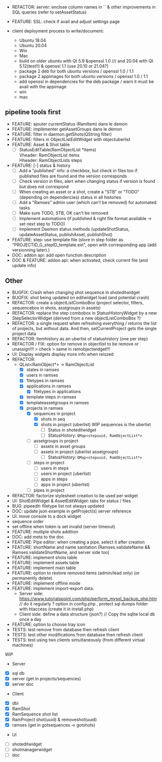 - REFACTOR: server: enclose column names in `` & other improvements in SQL queries (refer to setAssetStatus)
- FEATURE: SSL: check if avail and adjust settings page

- client deployment process to write/document:
    - Ubuntu 18.04
    - Ubuntu 20.04
    - Win
    - Mac
    - build on older ubuntu with Qt 5.9 &openssl 1.0 /// and 20.04 with Qt 5.12(test!!) & openssl 1.1 (use 20.10 or 21.04?)
    - package 2 deb for both ubuntu versions / openssl 1.0 / 1.1
    - package 2 appimages for both ubuntu versions / openssl 1.0 / 1.1
    - add openssl in dependencies for the deb package / warn it must be avail with the appimage
    - win
    - mac

## pipeline tools first

- FEATURE: ajouter currentStatus (RamItem) dans le demon
- FEATURE: implémenter getAssetGroups dans le démon
- FEATURE: filter in daemon.getShots(QString filter)
- FEATURE: filters in ObjectListEditWidget with objectuberlist
- FEATURE: Asset & Shot table
    - [ ] StatusEditTable(RamObjectList *items)  
    Vheader: RamObjectList items  
    Hheader: RamObjectLists steps
- FEATURE: [-] status & history
    - [ ] Add a "published" info: a checkbox, but check in files too if published files are found and the version corresponds
    - [ ] Check version in files, alert when changing status if version is found but does not correspond
    - [ ] When creating an asset or a shot, create a "STB" or "TODO" (depending on dependencies) status in all histories
    - [ ] Add a "Ramses" admin user (which can't be removed) for automated tasks
    - [ ] Make sure TODO, STB, OK can't be removed
    - [ ] Implement automations (if published & right file format available -> set next step to TODO)
    - [ ] Implement Daemon status methods (updateShotStatus, updateAssetStatus, publishAsset, publishShot)
- FEATURE: step: use template file (store in step folder as "PROJECTID_G_stepID_template.ext", open with corresponding app (add versionning later).)
- DOC: addon api: add open function description
- DOC & FEATURE: addon api: when activated, check current file (and update info)

## Other

- BUGFIX: Crash when changing shot sequence in shoteditwidget
- BUGFIX: shot being updated on editwidget load (and potential crash)
- REFACTOR: create a objectListComboBox (project selector, filters, sequencebox in shots, asstgroups in assets)
- REFACTOR: replace the step combobox in StatusHistoryWidget by a new StepSelectorWidget (derived from a new objectListComboBox ?)
- REFACTOR: a single request when refreshing everything / returns the list of projects, but without data. And then, setCurrentProject gets the single project data
- REFACTOR: itemhistory as an uberlist of statushistory (one per step)
- REFACTOR / FIX: option for remove in objectlist to be remove or unassign!!! > check > same in ramobjectwidget!!!
- UI: Display widgets display more info when reiszed
- REFACTOR:
    - QList<RamObject*> -> RamObjectList
        - [x] states in ramses
        - [x] users in ramses
        - [x] filetypes in ramses
        - [x] applications in ramses 
            - [x] filetypes in applications
        - [x] template steps in ramses
        - [x] templateassetgroups in ramses
        - [x] projects in ramses
            - [x] sequences in project
                - [x] shots in seq
                - [x] shots in project (uberlist) WIP sequences is the uberlist
                    - [ ] Status in shoteditwidget
                    - [ ] StatusHistory: `QMap<stepuuid, RamObjectList*>`
            - [ ] assetgroups in project 
                - [ ] assets in asset groups
                - [ ] assets in project (uberlist assetgroups)
                    - [ ] StatusHistory: `QMap<stepuuid, RamObjectList*>`
            - [ ] steps in project
                - [ ] users in steps
                - [ ] users in project (uberlist)
                - [ ] apps in steps
                - [ ] apps in project (uberlist)
            - [ ] pipes in project
- REFACTOR: factorize stylesheet creation to be used per widget
- UI: ShotEditWidget & AssetEditWidget: tabs for status / files
- BUG: pipeedit: filetype list not always updated
- DOC: update json example in getProject(s) server reference
- UI: move console to a dock widget
- sequence order
- set offline when token is set invalid (server timeout)
- FEATURE: mutliple shots addition
- DOC: add meta to the doc
- FEATURE: Pipe editor: when creating a pipe, select it after creation
- FEATURE: shortName and name sanitation (Ramses.validateName && Ramses.validateShortName, and server side too)
- FEATURE: implement shots table 
- FEATURE: implement assets table
- FEATURE: implement main table
- FEATURE: option to restore removed items (admin/lead only) (or permanently delete)
- FEATURE: implement offline mode
- FEATURE: implement import-export data.
    - Server side: https://www.tutorialspoint.com/php/perform_mysql_backup_php.htm // do it regularly ? option in config.php , protect sql dumps folder with htaccess (create it in install.php)
    - Client side: define a data structure (json?) // Copy the sqlite local db once a day
- FEATURE: option to choose tray icon
- TESTS: test remove from database then refresh client
- TESTS: test other modifications from database then refresh client
- TESTS: test using two clients simultaneously (from different virtual machines)

WIP 

- Server
- [x] sql db
- [x] server (get in projects/sequences)
- [x] server doc
- Client
- [x] dbi
- [x] RamShot
- [x] RamSequence shot list
- [x] RamProject shot(uuid) & removeshot(uuid)
- [x] ramses (get in gotsequences -> gotshots)
- UI
- [ ] shoteditwidget
- [ ] shotmanagerwidget
- [ ] doc

